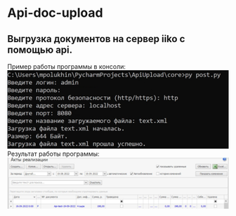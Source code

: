 # Api-doc-upload

## Выгрузка документов на сервер iiko с помощью api.

Пример работы программы в консоли:
![Пример работы программы в консоли](./lib/screenshots/work-example.png "Пример работы программы в консоли")  
Результат работы программы:
![Результат работы программы](./lib/screenshots/doc-in-iiko.jpeg "Результат работы программы")  


